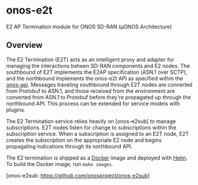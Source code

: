 # onos-e2t
E2 AP Termination module for ONOS SD-RAN (µONOS Architecture)


## Overview

The E2 Termination (E2T) acts as an intelligent proxy and adapter for managing the interactions betwen SD-RAN components and E2 nodes. The southbound of E2T implements the E2AP specification (ASN.1 over SCTP), and the northbound implements the onos-e2t API as specified within the [onos-api]. Messages traveling southbound through E2T nodes are converted from Protobuf to ASN.1, and those received from the environment are converted from ASN.1 to Protobuf before they're propagated up through the northbound API. This process can be extended for service models with plugins.

The E2 Termination service relies heavily on [onos-e2sub] to manage subscriptions. E2T nodes listen for change to subscriptions within the subscription service. When a subscription is assigned to an E2T node, E2T creates the subscription on the appropriate E2 node and begins propagating indications through its northbound API.

The E2 termination is shipped as a [Docker] image and deployed with [Helm]. To build the Docker image, run `make images`.

[onos-api]: https://github.com/onosproject/onos-api
[Docker]: https://www.docker.com/
[Helm]: https://helm.sh
[onos-e2sub: https://github.com/onosproject/onos-e2sub]

